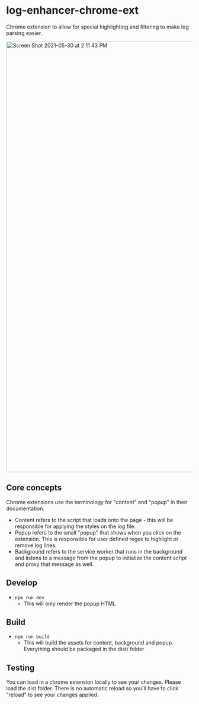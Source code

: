 # log-enhancer-chrome-ext
Chrome extension to allow for special highlighting and filtering to make log parsing easier. 

<img width="1159" alt="Screen Shot 2021-05-30 at 2 11 43 PM" src="https://user-images.githubusercontent.com/1450578/120115618-75a29380-c152-11eb-8674-4c3a2160304c.png">

## Core concepts
Chrome extensions use the terminology for "content" and "popup" in their documentation.  
* Content refers to the script that loads onto the page - this will be responsible for applying the styles on the log file.  
* Popup refers to the small "popup" that shows when you click on the extension.  This is responsible for user defined regex to highlight or remove log lines. 
* Background refers to the service worker that runs in the background and listens to a message from the popup to initialize the content script and proxy that message as well. 

## Develop
* `npm run dev`
    * This will only render the popup HTML

## Build
* `npm run build`
    * This will build the assets for content, background and popup.  Everything should be packaged in the dist/ folder

## Testing
You can load in a chrome extension locally to see your changes.  Please load the dist folder.  There is no automatic reload so you'll have to click "reload" to see your changes applied. 
